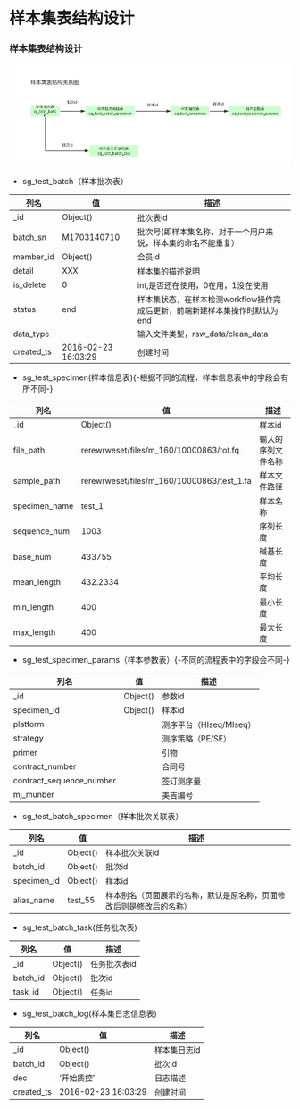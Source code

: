 # 样本集表结构设计
### 样本集表结构设计
![样本集表结构关系图](样本集表结构关系图.png)
+ sg_test_batch（样本批次表）

| 列名 | 值 | 描述 |
| ---- | ---- | ---- |
|_id|Object()|批次表id|
|batch_sn|M1703140710|批次号(即样本集名称，对于一个用户来说，样本集的命名不能重复）|
|member_id|Object()|会员id|
|detail|XXX|样本集的描述说明|
|is_delete|0|int,是否还在使用，0在用，1没在使用|
|status|end|样本集状态，在样本检测workflow操作完成后更新，前端新建样本集操作时默认为end|
|data_type||输入文件类型，raw_data/clean_data|
|created_ts|2016-02-23 16:03:29|创建时间|

+ sg_test_specimen(样本信息表){-根据不同的流程，样本信息表中的字段会有所不同-}

| 列名 | 值 | 描述 |
| ---- | ---- | ---- |
|_id|Object()|样本id|
|file_path|rerewrweset/files/m_160/10000863/tot.fq|输入的序列文件名称|
|sample_path|rerewrweset/files/m_160/10000863/test_1.fa|样本文件路径|
|specimen_name|test_1|样本名称|
|sequence_num|1003|序列长度|
|base_num|433755|碱基长度|
|mean_length|432.2334|平均长度|
|min_length|400|最小长度|
|max_length|400|最大长度|

+ sg_test_specimen_params（样本参数表）{-不同的流程表中的字段会不同-}

| 列名 | 值 | 描述 |
| ---- | ---- | ---- |
|_id|Object()|参数id|
|specimen_id|Object()|样本id|
|platform||测序平台（HIseq/MIseq）|
|strategy||测序策略（PE/SE）|
|primer ||引物|
|contract_number||合同号|
|contract_sequence_number||签订测序量|
|mj_munber||美吉编号|



+ sg_test_batch_specimen（样本批次关联表）

| 列名 | 值 | 描述 |
| ---- | ---- | ---- |
|_id|Object()|样本批次关联id|
|batch_id|Object()|批次id|
|specimen_id|Object()|样本id|
|alias_name|test_55|样本别名（页面展示的名称，默认是原名称，页面修改后则是修改后的名称）|

+ sg_test_batch_task(任务批次表)

| 列名 | 值 | 描述 |
| ---- | ---- | ---- |
|_id|Object()|任务批次表id|
|batch_id|Object()|批次id|
|task_id|Object()|任务id|

+ sg_test_batch_log(样本集日志信息表)

| 列名 | 值 | 描述 |
| ---- | ---- | ---- |
|_id|Object()|样本集日志id|
|batch_id|Object()|批次id|
|dec|‘开始质控’|日志描述|
|created_ts|2016-02-23 16:03:29|创建时间|
